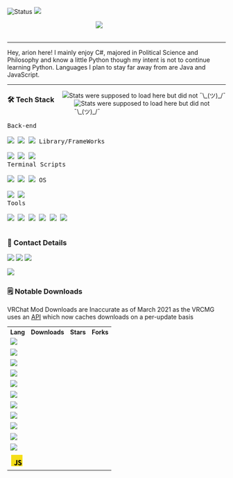 ![Status](https://img.shields.io/badge/Status-Yes!-blue?style=for-the-badge)
<a href="https://github.com/JustArion/">
	<img src="https://komarev.com/ghpvc/?username=JustArion&style=for-the-badge">
</a>

<img align="right" width="300" src="https://cdn.discordapp.com/attachments/857319153031315456/945032662987472906/bg_2.png">
<br><br>

<hr>
Hey, arion here! I mainly enjoy C#, majored in Political Science and Philosophy and know a little Python though my intent is not to continue learning Python. Languages I plan to stay far away from are Java and JavaScript.
<hr>

<p>
	<a href="https://youtu.be/K7XHy8nppf4">
		<img align="right" src="https://github-readme-stats.vercel.app/api/top-langs?username=JustArion&show_icons=true&include_all_commits=true&show_icons=true&title_color=fff&icon_color=303030&text_color=fff&bg_color=303030&hide_border=false" alt="Stats were supposed to load here but did not ¯\_(ツ)_/¯" />
	  <img align="right" width="350" src="https://github-readme-stats.vercel.app/api?username=JustArion&show_icons=true&include_all_commits=true&show_icons=true&title_color=fff&icon_color=303030&text_color=fff&bg_color=303030&hide_border=false" alt="Stats were supposed to load here but did not ¯\_(ツ)_/¯" />
	</a>
</p>
	
<h3>🛠 Tech Stack</h3>
<p style="display: inline-block;" align="left">
  <kbd>
    <kbd>Back-end</kbd>
    <br>
    <br>
	<a href="https://en.wikipedia.org/wiki/C_Sharp_(programming_language)"><img height="30px" src="https://cdn.jsdelivr.net/gh/devicons/devicon/icons/csharp/csharp-plain.svg" /></a>
	<a href="https://en.wikipedia.org/wiki/Go_(programming_language)"><img height="30px" src="https://cdn.jsdelivr.net/gh/devicons/devicon/icons/go/go-original-wordmark.svg" /></a>
	<a href="https://en.wikipedia.org/wiki/Python_(programming_language)"><img height="30px" src="https://cdn.jsdelivr.net/gh/devicons/devicon/icons/python/python-original.svg" /></a>
  </kbd>
  <kbd>
    <kbd>Library/FrameWorks</kbd>
    <br>
    <br>
	<a href="https://www.nuget.org/"><img height="30px" src="https://upload.wikimedia.org/wikipedia/commons/thumb/2/25/NuGet_project_logo.svg/64px-NuGet_project_logo.svg.png" /></a>
	<a href="https://www.tutorialsteacher.com/core/dotnet-core"><img height="30px" src="https://cdn.discordapp.com/attachments/857319153031315456/945022087196725298/dotnet-logo.png" /></a>
	<a href="https://en.wikipedia.org/wiki/.NET_Framework"><img height="30px" src="https://logos-world.net/wp-content/uploads/2022/01/NET-Framework-Symbol.png" /></a>
  </kbd>
  <br>
  <kbd>
    <kbd>Terminal Scripts</kbd>
    <br>
    <br>
	<a href="https://en.wikipedia.org/wiki/Python_(programming_language)"><img height="30px" src="https://cdn.jsdelivr.net/gh/devicons/devicon/icons/python/python-original.svg" /></a>
	<a href="https://en.wikipedia.org/wiki/Bash_(Unix_shell)"><img height="30px" src="https://cdn.jsdelivr.net/gh/devicons/devicon/icons/bash/bash-original.svg" /></a>
	<a href="https://en.wikipedia.org/wiki/PowerShell"><img height="30px" src="https://upload.wikimedia.org/wikipedia/commons/thumb/a/af/PowerShell_Core_6.0_icon.png/121px-PowerShell_Core_6.0_icon.png" /></a>
  </kbd>
<kbd>
    <kbd>OS</kbd>
    <br>
    <br>
	<a href="http://en.wikipedia.org/wiki/Linux">
    <img width="30px" src="https://cdn.jsdelivr.net/gh/devicons/devicon/icons/linux/linux-original.svg" /></a>
	<a href="https://en.wikipedia.org/wiki/Microsoft_Windows">
    <img width="30px" src="https://cdn.jsdelivr.net/gh/devicons/devicon/icons/windows8/windows8-original.svg" /></a>
  </kbd>
<br>
  <kbd>
    <kbd>Tools</kbd>
    <br>
    <br>
	<a href="https://code.visualstudio.com/"><img width="30px" src="https://cdn.jsdelivr.net/gh/devicons/devicon/icons/vscode/vscode-original.svg" /></a>
	<a href="https://visualstudio.microsoft.com/"><img width="30px" src="https://cdn.jsdelivr.net/gh/devicons/devicon/icons/visualstudio/visualstudio-plain.svg"></a>
	<a href="https://www.jetbrains.com/rider/"><img width="30px" src="https://cdn.discordapp.com/attachments/857319153031315456/945027101000626236/svgexport-13.svg" /></a>
	<a href="https://www.jetbrains.com/go/"><img width="30px" src="https://cdn.discordapp.com/attachments/857319153031315456/945028868853596240/svgexport-9.svg"></a>
	<a href="https://www.jetbrains.com/pycharm/"><img width="30px" src="https://cdn.discordapp.com/attachments/857319153031315456/945029275269087342/svgexport-12.svg"></a>
	<a href="https://en.wikipedia.org/wiki/Git"><img width="30px" src="https://cdn.discordapp.com/attachments/857319153031315456/945031661744189440/git-icon-logo-png-transparent.png"></a>
  </kbd>
<br>
	
<h3>📲 Contact Details</h3>

<a href="https://discordapp.com/users/155396491853168640"><img src="https://img.shields.io/static/v1?label=arion&message=%231223&colorA=1e1e28&colorB=c9cbff&style=for-the-badge"></a>
<a href="https://youtu.be/K7XHy8nppf4?WhyWouldYouClickHere,YouAreAlreadyOnGithubBoomer!"><img src="https://img.shields.io/static/v1?label=Github&message=JustArion&colorA=1e1e28&colorB=C0E4EC&style=for-the-badge"></a>
<a href="https://steamcommunity.com/id/Arion_Kun/"><img src="https://img.shields.io/static/v1?label=Steam&message=Arion&colorA=1e1e28&colorB=C0E4EC&style=for-the-badge"></a>
<p align="left"><img src="https://raw.githubusercontent.com/catppuccin/catppuccin/dev/assets/footers/gray0_ctp_on_line.svg?sanitize=true" /></p>

<h3>🗒️ Notable Downloads</h3>

<p>
    VRChat Mod Downloads are Inaccurate as of March 2021 as the VRCMG uses an <a href="https://api.vrcmg.com/v0/mods.json">API</a> which now caches downloads on a per-update basis<br>
</p>
<!-- Table -->
	<table>
        <tr>
            <th>Lang</th>
            <th>Downloads</th>
            <th>Stars</th>
            <th>Forks</th>
        </tr>
        <!-- PostProcessing+ -->
        <tr>
            <td>
                <a href="https://en.wikipedia.org/wiki/C_Sharp_(programming_language)">
                <img width="30" heigh="30" src="https://upload.wikimedia.org/wikipedia/commons/thumb/0/0d/C_Sharp_wordmark.svg/120px-C_Sharp_wordmark.svg.png"/>
            </td>
            <td>
                <a href="https://github.com/JustArion/PostProcessing">
                <img alt="" src="https://img.shields.io/github/downloads/JustArion/PostProcessing/total?colorA=1e1e28&colorB=129415&label=Post Processing%2bㅤ  ㅤㅤ&style=for-the-badge">
            </td>
            <td>
		<a href="https://github.com/JustArion/PostProcessing/stargazers">
                <img alt="" src="https://img.shields.io/github/stars/JustArion/PostProcessing?colorA=1e1e28&colorB=c9cbff&style=for-the-badge">
            </td>
            <td>
		    <a href="https://github.com/JustArion/PostProcessing/network/members">
                <img alt="" src="https://img.shields.io/github/forks/JustArion/PostProcessing?colorA=1e1e28&colorB=c9cbff&style=for-the-badge">
            </td>
            </a>
        </tr>
        <!-- MicSensitivity -->
       <tr>
            <td>
                <a href="https://en.wikipedia.org/wiki/C_Sharp_(programming_language)">
                <img width="30" heigh="30" src="https://upload.wikimedia.org/wikipedia/commons/thumb/0/0d/C_Sharp_wordmark.svg/120px-C_Sharp_wordmark.svg.png"/>
            </td>
            <td>
                <a href="https://github.com/JustArion/MicSensitivity">
                <img alt="" src="https://img.shields.io/github/downloads/JustArion/MicSensitivity/total?colorA=1e1e28&colorB=129415&label=Mic Sensitivityㅤ ㅤ ㅤㅤㅤ&style=for-the-badge">
            </td>
            <td>
		<a href="https://github.com/JustArion/MicSensitivity/stargazers">
                <img alt="" src="https://img.shields.io/github/stars/JustArion/MicSensitivity?colorA=1e1e28&colorB=c9cbff&style=for-the-badge">
            </td>
            <td>
		<a href="https://github.com/JustArion/MicSensitivity/network/members">
                <img alt="" src="https://img.shields.io/github/forks/JustArion/MicSensitivity?colorA=1e1e28&colorB=c9cbff&style=for-the-badge">
            </td>
            </a>
        </tr>
        <!-- ToggleMicIcon -->
        <tr>
            <td>
                <a href="https://en.wikipedia.org/wiki/C_Sharp_(programming_language)">
                <img width="30" heigh="30" src="https://upload.wikimedia.org/wikipedia/commons/thumb/0/0d/C_Sharp_wordmark.svg/120px-C_Sharp_wordmark.svg.png"/>
            </td>
            <td>
                <a href="https://github.com/JustArion/ToggleMicIcon">
                <img alt="" src="https://img.shields.io/github/downloads/JustArion/ToggleMicIcon/total?colorA=1e1e28&colorB=129415&label=Toggle Mic Iconㅤ ㅤㅤㅤㅤ&style=for-the-badge">
            </td>
            <td>
		<a href="https://github.com/JustArion/ToggleMicIcon/stargazers">
                <img alt="" src="https://img.shields.io/github/stars/JustArion/ToggleMicIcon?colorA=1e1e28&colorB=c9cbff&style=for-the-badge">
            </td>
            <td>
		<a href="https://github.com/JustArion/ToggleMicIcon/network/members">
                <img alt="" src="https://img.shields.io/github/forks/JustArion/ToggleMicIcon?colorA=1e1e28&colorB=c9cbff&style=for-the-badge">
            </td>
            </a>
        </tr>
        <!-- GoZippy -->
        <tr>
            <td>
                <a href="https://en.wikipedia.org/wiki/Go_(programming_language)">
                <img width="30" heigh="30"  src="https://upload.wikimedia.org/wikipedia/commons/thumb/0/05/Go_Logo_Blue.svg/215px-Go_Logo_Blue.svg.png"/>
            </td>
            <td>
                <a href="https://github.com/JustArion/GoZippy">
                <img alt="" src="https://img.shields.io/github/downloads/JustArion/GoZippy/total?colorA=1e1e28&colorB=38ADD8&label=Go Zippyㅤㅤㅤㅤㅤㅤ ㅤㅤㅤㅤ&style=for-the-badge">
            </td>
            <td>
		<a href="https://github.com/JustArion/GoZippy/stargazers">
                <img alt="" src="https://img.shields.io/github/stars/JustArion/GoZippy?colorA=1e1e28&colorB=c9cbff&style=for-the-badge">
            </td>
            <td>
		<a href="https://github.com/JustArion/GoZippy/network/members">
                <img alt="" src="https://img.shields.io/github/forks/JustArion/GoZippy?colorA=1e1e28&colorB=c9cbff&style=for-the-badge">
            </td>
            </a>
        </tr>
        <!-- ConsoleEncodingFix -->
        <tr>
            <td>
                <a href="https://en.wikipedia.org/wiki/C_Sharp_(programming_language)">
                <img width="30" heigh="30" src="https://upload.wikimedia.org/wikipedia/commons/thumb/0/0d/C_Sharp_wordmark.svg/120px-C_Sharp_wordmark.svg.png"/>
            </td>
            <td>
                <a href="https://github.com/JustArion/ConsoleEncodingFix">
                <img alt="" src="https://img.shields.io/github/downloads/JustArion/ConsoleEncodingFix/total?colorA=1e1e28&colorB=129415&label=Console Encoding Fixㅤㅤ&style=for-the-badge">
            </td>
            <td>
		<a href="https://github.com/JustArion/ConsoleEncodingFix/stargazers">
                <img alt="" src="https://img.shields.io/github/stars/JustArion/ConsoleEncodingFix?colorA=1e1e28&colorB=c9cbff&style=for-the-badge">
            </td>
            <td>
		<a href="https://github.com/JustArion/ConsoleEncodingFix/network/members">
                <img alt="" src="https://img.shields.io/github/forks/JustArion/ConsoleEncodingFix?colorA=1e1e28&colorB=c9cbff&style=for-the-badge">
            </td>
            </a>
        </tr>
        <!-- StartupManager -->
        <tr>
            <td>
                <a href="https://en.wikipedia.org/wiki/C_Sharp_(programming_language)">
                <img width="30" heigh="30" src="https://upload.wikimedia.org/wikipedia/commons/thumb/0/0d/C_Sharp_wordmark.svg/120px-C_Sharp_wordmark.svg.png"/>
            </td>
            <td>
                <a href="https://github.com/JustArion/StartupManager">
                <img alt="" src="https://img.shields.io/github/downloads/JustArion/StartupManager/total?colorA=1e1e28&colorB=129415&label=Startup Managerㅤㅤㅤㅤㅤ&style=for-the-badge">
            </td>
            <td>
		<a href="https://github.com/JustArion/StartupManager/stargazers">
                <img alt="" src="https://img.shields.io/github/stars/JustArion/StartupManager?colorA=1e1e28&colorB=c9cbff&style=for-the-badge">
            </td>
            <td>
		<a href="https://github.com/JustArion/StartupManager/network/members">
                <img alt="" src="https://img.shields.io/github/forks/JustArion/StartupManager?colorA=1e1e28&colorB=c9cbff&style=for-the-badge">
            </td>
            </a>
        </tr>
        <!-- ToggleUIStickers -->
        <tr>
            <td>
                <a href="https://en.wikipedia.org/wiki/C_Sharp_(programming_language)">
                <img width="30" heigh="30" src="https://upload.wikimedia.org/wikipedia/commons/thumb/0/0d/C_Sharp_wordmark.svg/120px-C_Sharp_wordmark.svg.png"/>
            </td>
            <td>
                <a href="https://github.com/JustArion/ToggleUIStickers">
                <img alt="" src="https://img.shields.io/github/downloads/JustArion/ToggleUIStickers/total?colorA=1e1e28&colorB=129415&label=Toggle UI Stickersㅤㅤㅤㅤ&style=for-the-badge">
            </td>
            <td>
		<a href="https://github.com/JustArion/ToggleUIStickers/stargazers">
                <img alt="" src="https://img.shields.io/github/stars/JustArion/ToggleUIStickers?colorA=1e1e28&colorB=c9cbff&style=for-the-badge">
            </td>
            <td>
		<a href="https://github.com/JustArion/ToggleUIStickers/network/members">
                <img alt="" src="https://img.shields.io/github/forks/JustArion/ToggleUIStickers?colorA=1e1e28&colorB=c9cbff&style=for-the-badge">
            </td>
            </a>
        </tr>
        <!-- WingStateSaver -->
        <tr>
            <td>
                <a href="https://en.wikipedia.org/wiki/C_Sharp_(programming_language)">
                <img width="30" heigh="30" src="https://upload.wikimedia.org/wikipedia/commons/thumb/0/0d/C_Sharp_wordmark.svg/120px-C_Sharp_wordmark.svg.png"/>
            </td>
            <td>
                <a href="https://github.com/JustArion/WingStateSaver">
                <img alt="" src="https://img.shields.io/github/downloads/JustArion/WingStateSaver/total?colorA=1e1e28&colorB=129415&label=Wing State Saverㅤㅤㅤㅤㅤ&style=for-the-badge">
            </td>
            <td>
		<a href="https://github.com/JustArion/WingStateSaver/stargazers">
                <img alt="" src="https://img.shields.io/github/stars/JustArion/WingStateSaver?colorA=1e1e28&colorB=c9cbff&style=for-the-badge">
            </td>
            <td>
	    	<a href="https://github.com/JustArion/WingStateSaver/network/members">
                <img alt="" src="https://img.shields.io/github/forks/JustArion/WingStateSaver?colorA=1e1e28&colorB=c9cbff&style=for-the-badge">
            </td>
            </a>
        </tr>
        <!-- ResizePls -->
        <tr>
            <td>
                <a href="https://en.wikipedia.org/wiki/C_Sharp_(programming_language)">
                <img width="30" heigh="30" src="https://upload.wikimedia.org/wikipedia/commons/thumb/0/0d/C_Sharp_wordmark.svg/120px-C_Sharp_wordmark.svg.png"/>
            </td>
            <td>
                <a href="https://github.com/JustArion/ResizePls">
                <img alt="" src="https://img.shields.io/github/downloads/JustArion/ResizePls/total?colorA=1e1e28&colorB=129415&label=Resize Plsㅤㅤㅤ ㅤㅤㅤㅤㅤㅤ&style=for-the-badge">
            </td>
            <td>
		<a href="https://github.com/JustArion/ResizePls/stargazers">
                <img alt="" src="https://img.shields.io/github/stars/JustArion/ResizePls?colorA=1e1e28&colorB=c9cbff&style=for-the-badge">
            </td>
            <td>
		<a href="https://github.com/JustArion/ResizePls/network/members">
                <img alt="" src="https://img.shields.io/github/forks/JustArion/ResizePls?colorA=1e1e28&colorB=c9cbff&style=for-the-badge">
            </td>
            </a>
        </tr>
        <!-- RainmeterWrapper -->
        <tr>
            <td>
                <a href="https://en.wikipedia.org/wiki/C_Sharp_(programming_language)">
                <img width="30" heigh="30" src="https://upload.wikimedia.org/wikipedia/commons/thumb/0/0d/C_Sharp_wordmark.svg/120px-C_Sharp_wordmark.svg.png"/>
            </td>
            <td>
                <a href="https://github.com/JustArion/RainmeterWrapper">
                <img alt="" src="https://img.shields.io/github/downloads/JustArion/RainmeterWrapper/total?colorA=1e1e28&colorB=129415&label=Rainmeter Wrapperㅤㅤㅤㅤ&style=for-the-badge">
            </td>
            <td>
		<a href="https://github.com/JustArion/RainmeterWrapper/stargazers">
                <img alt="" src="https://img.shields.io/github/stars/JustArion/RainmeterWrapper?colorA=1e1e28&colorB=c9cbff&style=for-the-badge">
            </td>
            <td>
		<a href="https://github.com/JustArion/RainmeterWrapper/network/members">
                <img alt="" src="https://img.shields.io/github/forks/JustArion/RainmeterWrapper?colorA=1e1e28&colorB=c9cbff&style=for-the-badge">
            </td>
            </a>
        </tr>
        <!-- GoLaunch -->
        <tr>
            <td>
                <a href="https://en.wikipedia.org/wiki/Go_(programming_language)">
                <img width="30" heigh="30"  src="https://upload.wikimedia.org/wikipedia/commons/thumb/0/05/Go_Logo_Blue.svg/215px-Go_Logo_Blue.svg.png"/>
            </td>
            <td>
                <a href="https://github.com/JustArion/GoLaunch">
                <img alt="" src="https://img.shields.io/github/downloads/JustArion/GoLaunch/total?colorA=1e1e28&colorB=38ADD8&label=Go Launchㅤㅤㅤㅤ ㅤㅤㅤㅤㅤ&style=for-the-badge">
            </td>
            <td>
		<a href="https://github.com/JustArion/GoLaunch/stargazers">
                <img alt="" src="https://img.shields.io/github/stars/JustArion/GoLaunch?colorA=1e1e28&colorB=c9cbff&style=for-the-badge">
            </td>
            <td>
		<a href="https://github.com/JustArion/GoLaunch/network/members">
                <img alt="" src="https://img.shields.io/github/forks/JustArion/GoLaunch?colorA=1e1e28&colorB=c9cbff&style=for-the-badge">
            </td>
            </a>
        </tr>
	<!-- Javascript 1 Thing, nothing more! -->
        <!-- Powercord Video-Background -->
        <tr>
            <td>
                <a href="https://en.wikipedia.org/wiki/JavaScript">
                <img width="30" heigh="30" src="https://raw.githubusercontent.com/vscode-icons/vscode-icons/b88c4cb166666bb3a1dbac8166c099d4131ee04c/icons/file_type_js_official.svg"/>
            </td>
            <td>
                <a href="https://github.com/JustArion/replugged-video-background">
                <img alt="" src="https://img.shields.io/badge/Video%20Backgroundㅤㅤㅤㅤㅤ-%20-yellow?colorA=1e1e28&colorB=yellow&style=for-the-badge">
            </td>
            <td>
		<a href="https://github.com/JustArion/replugged-video-background/stargazers">
                <img alt="" src="https://img.shields.io/github/stars/JustArion/replugged-video-background?colorA=1e1e28&colorB=c9cbff&style=for-the-badge">
            </td>
            <td>
		    <a href="https://github.com/JustArion/replugged-video-background/network/members">
                <img alt="" src="https://img.shields.io/github/forks/JustArion/replugged-video-background?colorA=1e1e28&colorB=c9cbff&style=for-the-badge">
            </td>
            </a>
        </tr>
    </table>
</p>
